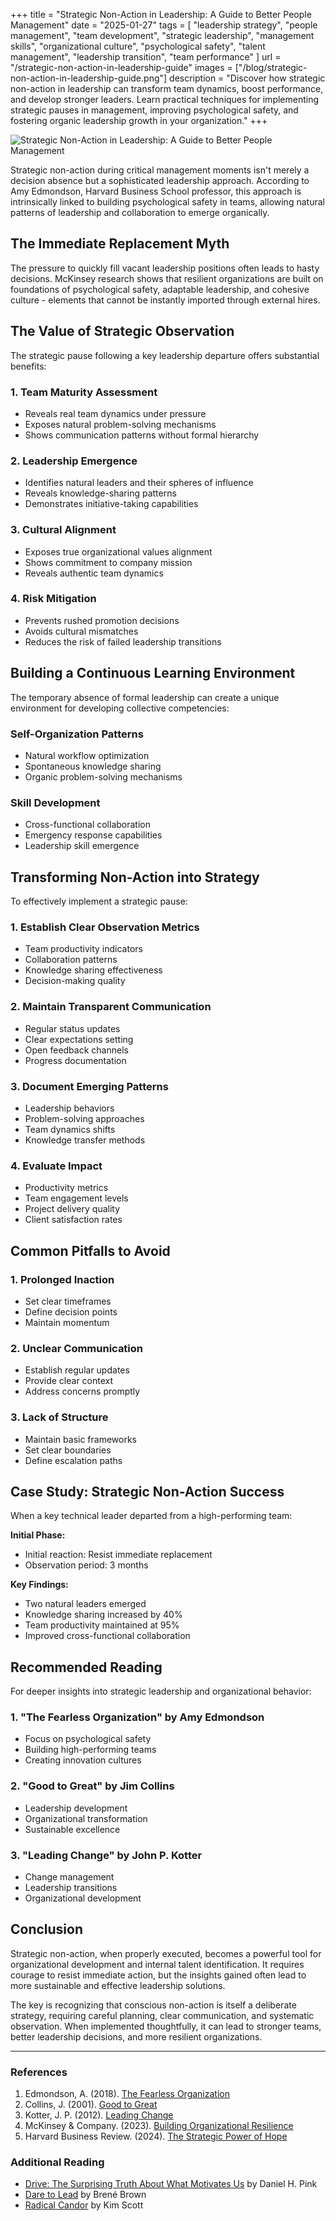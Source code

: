 +++
title = "Strategic Non-Action in Leadership: A Guide to Better People Management"
date = "2025-01-27"
tags = [
    "leadership strategy",
    "people management",
    "team development",
    "strategic leadership",
    "management skills",
    "organizational culture",
    "psychological safety",
    "talent management",
    "leadership transition",
    "team performance"
]
url = "/strategic-non-action-in-leadership-guide"
images = ["/blog/strategic-non-action-in-leadership-guide.png"]
description = "Discover how strategic non-action in leadership can transform team dynamics, boost performance, and develop stronger leaders. Learn practical techniques for implementing strategic pauses in management, improving psychological safety, and fostering organic leadership growth in your organization."
+++

![Strategic Non-Action in Leadership: A Guide to Better People Management](/blog/strategic-non-action-in-leadership-guide.png)

Strategic non-action during critical management moments isn't merely a decision absence but a sophisticated leadership approach. According to Amy Edmondson, Harvard Business School professor, this approach is intrinsically linked to building psychological safety in teams, allowing natural patterns of leadership and collaboration to emerge organically.

## The Immediate Replacement Myth

The pressure to quickly fill vacant leadership positions often leads to hasty decisions. McKinsey research shows that resilient organizations are built on foundations of psychological safety, adaptable leadership, and cohesive culture - elements that cannot be instantly imported through external hires.

## The Value of Strategic Observation

The strategic pause following a key leadership departure offers substantial benefits:

### 1. Team Maturity Assessment

- Reveals real team dynamics under pressure
- Exposes natural problem-solving mechanisms
- Shows communication patterns without formal hierarchy

### 2. Leadership Emergence

- Identifies natural leaders and their spheres of influence
- Reveals knowledge-sharing patterns
- Demonstrates initiative-taking capabilities

### 3. Cultural Alignment

- Exposes true organizational values alignment
- Shows commitment to company mission
- Reveals authentic team dynamics

### 4. Risk Mitigation

- Prevents rushed promotion decisions
- Avoids cultural mismatches
- Reduces the risk of failed leadership transitions

## Building a Continuous Learning Environment

The temporary absence of formal leadership can create a unique environment for developing collective competencies:

### Self-Organization Patterns

- Natural workflow optimization
- Spontaneous knowledge sharing
- Organic problem-solving mechanisms

### Skill Development

- Cross-functional collaboration
- Emergency response capabilities
- Leadership skill emergence

## Transforming Non-Action into Strategy

To effectively implement a strategic pause:

### 1. Establish Clear Observation Metrics

- Team productivity indicators
- Collaboration patterns
- Knowledge sharing effectiveness
- Decision-making quality

### 2. Maintain Transparent Communication

- Regular status updates
- Clear expectations setting
- Open feedback channels
- Progress documentation

### 3. Document Emerging Patterns

- Leadership behaviors
- Problem-solving approaches
- Team dynamics shifts
- Knowledge transfer methods

### 4. Evaluate Impact

- Productivity metrics
- Team engagement levels
- Project delivery quality
- Client satisfaction rates

## Common Pitfalls to Avoid

### 1. Prolonged Inaction

- Set clear timeframes
- Define decision points
- Maintain momentum

### 2. Unclear Communication

- Establish regular updates
- Provide clear context
- Address concerns promptly

### 3. Lack of Structure

- Maintain basic frameworks
- Set clear boundaries
- Define escalation paths

## Case Study: Strategic Non-Action Success

When a key technical leader departed from a high-performing team:

**Initial Phase:**

- Initial reaction: Resist immediate replacement
- Observation period: 3 months

**Key Findings:**

- Two natural leaders emerged
- Knowledge sharing increased by 40%
- Team productivity maintained at 95%
- Improved cross-functional collaboration

## Recommended Reading

For deeper insights into strategic leadership and organizational behavior:

### 1. "The Fearless Organization" by Amy Edmondson

- Focus on psychological safety
- Building high-performing teams
- Creating innovation cultures

### 2. "Good to Great" by Jim Collins

- Leadership development
- Organizational transformation
- Sustainable excellence

### 3. "Leading Change" by John P. Kotter

- Change management
- Leadership transitions
- Organizational development

## Conclusion

Strategic non-action, when properly executed, becomes a powerful tool for organizational development and internal talent identification. It requires courage to resist immediate action, but the insights gained often lead to more sustainable and effective leadership solutions.

The key is recognizing that conscious non-action is itself a deliberate strategy, requiring careful planning, clear communication, and systematic observation. When implemented thoughtfully, it can lead to stronger teams, better leadership decisions, and more resilient organizations.

---

### References

1. Edmondson, A. (2018). [The Fearless Organization](https://www.amazon.com/Fearless-Organization-Psychological-Workplace-Innovation/dp/1119477247)
2. Collins, J. (2001). [Good to Great](https://www.amazon.com/Good-Great-Some-Companies-Others/dp/0066620996)
3. Kotter, J. P. (2012). [Leading Change](https://www.amazon.com/Leading-Change-New-Preface-Author/dp/1422186431)
4. McKinsey & Company. (2023). [Building Organizational Resilience](https://www.mckinsey.com/capabilities/people-and-organizational-performance/our-insights/raising-the-resilience-of-your-organization)
5. Harvard Business Review. (2024). [The Strategic Power of Hope](https://hbr.org/2024/12/the-strategic-power-of-hope)

### Additional Reading

- [Drive: The Surprising Truth About What Motivates Us](https://www.amazon.com/Drive-Surprising-Truth-About-Motivates/dp/1594484805) by Daniel H. Pink
- [Dare to Lead](https://www.amazon.com/Dare-Lead-Brave-Conversations-Hearts/dp/0399592520) by Brené Brown
- [Radical Candor](https://www.amazon.com/Radical-Candor-Kim-Scott/dp/1529038340/) by Kim Scott
